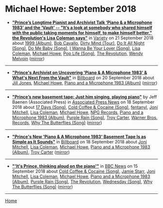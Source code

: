 # Michael Howe: September 2018

 - [**"Prince’s Longtime Pianist and Archivist Talk ‘Piano & a Microphone 1983’ and the ‘Vault’ -- "It’s a look at somebody who shared himself with the public taking moments for himself, to make himself better," the Revolution's Lisa Coleman says"**](https://variety.com/2018/biz/news/princes-longtime-pianist-and-archivist-talk-piano-a-microphone-1983-and-the-vault-1202952085/) in [Variety](https://variety.com/) on 21 September 2018 about [1999 (Album)](../../topics/album/1999/index.md), [Bob Cavallo](../../topics/bob-cavallo/index.md), [Dirty Mind (Tour)](../../topics/tour/dirty-mind/index.md), [Do It All Night (Song)](../../topics/song/do-it-all-night/index.md), [Do Me Baby (Song)](../../topics/song/do-me-baby/index.md), [I Wanna Be Your Lover (Song)](../../topics/song/i-wanna-be-your-lover/index.md), [Lisa Coleman](../../topics/lisa-coleman/index.md), [Michael Howe](../../topics/michael-howe/index.md), [Pop Life (Song)](../../topics/song/pop-life/index.md), [The Revolution](../../topics/the-revolution/index.md), [Wendy Melvoin](../../topics/wendy-melvoin/index.md) ([mirror](https://web.archive.org/web/*/https://variety.com/2018/biz/news/princes-longtime-pianist-and-archivist-talk-piano-a-microphone-1983-and-the-vault-1202952085/))

----

 - [**"Prince's Archivist on Uncovering 'Piano & A Microphone 1983' & What's Next From the Vault"**](https://www.billboard.com/articles/columns/rock/8476193/prince-archivist-piano-a-microphone-1983-interview) in [Billboard](https://www.billboard.com/) on 20 September 2018 about [Jill Jones](../../topics/jill-jones/index.md), [Michael Howe](../../topics/michael-howe/index.md), [Piano and a Microphone 1983 (Album)](../../topics/album/piano-and-a-microphone-1983/index.md) ([mirror](https://web.archive.org/web/*/https://www.billboard.com/articles/columns/rock/8476193/prince-archivist-piano-a-microphone-1983-interview))

----

 - [**"Prince’s new basement tape: Just him singing, playing piano"**](https://apnews.com/e0a9e78a662c40d3adee133110bc8489) by Jeff Baenen (Associated Press) in [Associated Press News](https://www.apnews.com/) on 18 September 2018 about [17 Days (Song)](../../topics/song/17-days/index.md), [Cold Coffee & Cocaine (Song)](../../topics/song/cold-coffee-cocaine/index.md), [fentanyl](../../topics/fentanyl/index.md), [Joni Mitchell](../../topics/joni-mitchell/index.md), [Lisa Coleman](../../topics/lisa-coleman/index.md), [Michael Howe](../../topics/michael-howe/index.md), [NPG Records](../../topics/npg-records/index.md), [Piano and a Microphone 1983 (Album)](../../topics/album/piano-and-a-microphone-1983/index.md), [Purple Rain (Song)](../../topics/song/purple-rain/index.md), [Troy Carter](../../topics/troy-carter/index.md), [Warner Bros. Records](../../topics/warner-bros-records/index.md), [Why The Butterflies (Song)](../../topics/song/why-the-butterflies/index.md) ([mirror](https://web.archive.org/web/*/https://apnews.com/e0a9e78a662c40d3adee133110bc8489))

----

 - [**"Prince's New 'Piano & A Microphone 1983' Basement Tape Is as Simple as It Sounds"**](https://www.billboard.com/articles/news/8475824/prince-piano-and-a-microphone-1983-album) in [Billboard](https://www.billboard.com/) on 18 September 2018 about [Joni Mitchell](../../topics/joni-mitchell/index.md), [Lisa Coleman](../../topics/lisa-coleman/index.md), [Michael Howe](../../topics/michael-howe/index.md), [Piano and a Microphone 1983 (Album)](../../topics/album/piano-and-a-microphone-1983/index.md), [Troy Carter](../../topics/troy-carter/index.md) ([mirror](https://web.archive.org/web/*/https://www.billboard.com/articles/news/8475824/prince-piano-and-a-microphone-1983-album))

----

 - [**"'It's Prince, thinking aloud on the piano'"**](https://www.bbc.com/news/entertainment-arts-45510532) in [BBC News](https://www.bbc.com/news/) on 15 September 2018 about [Cold Coffee & Cocaine (Song)](../../topics/song/cold-coffee-cocaine/index.md), [Jamie Starr](../../topics/jamie-starr/index.md), [Joni Mitchell](../../topics/joni-mitchell/index.md), [Lisa Coleman](../../topics/lisa-coleman/index.md), [Michael Howe](../../topics/michael-howe/index.md), [Piano and a Microphone 1983 (Album)](../../topics/album/piano-and-a-microphone-1983/index.md), [Purple Rain (Song)](../../topics/song/purple-rain/index.md), [The Revolution](../../topics/the-revolution/index.md), [Wednesday (Song)](../../topics/song/wednesday/index.md), [Why The Butterflies (Song)](../../topics/song/why-the-butterflies/index.md) ([mirror](https://web.archive.org/web/*/https://www.bbc.com/news/entertainment-arts-45510532))

----

[Home](./)
